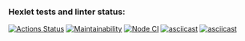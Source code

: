 ### Hexlet tests and linter status:
[![Actions Status](https://github.com/OliverKant/frontend-project-lvl1/workflows/hexlet-check/badge.svg)](https://github.com/OliverKant/frontend-project-lvl1/actions)
[![Maintainability](https://api.codeclimate.com/v1/badges/a99a88d28ad37a79dbf6/maintainability)](https://codeclimate.com/github/codeclimate/codeclimate/maintainability)
[![Node CI](https://github.com/OliverKant/frontend-project-lvl1/workflows/GitHub%20Actions/badge.svg)](https://github.com/OliverKant/frontend-project-lvl1/actions)
[![asciicast](https://asciinema.org/a/M7BRHv2rYgi1LyOhUDxU6gzLr.svg)](https://asciinema.org/a/M7BRHv2rYgi1LyOhUDxU6gzLr)
[![asciicast](https://asciinema.org/a/HRaK7kYWxKLfHRhDWHeW2wjrN.svg)](https://asciinema.org/a/HRaK7kYWxKLfHRhDWHeW2wjrN)